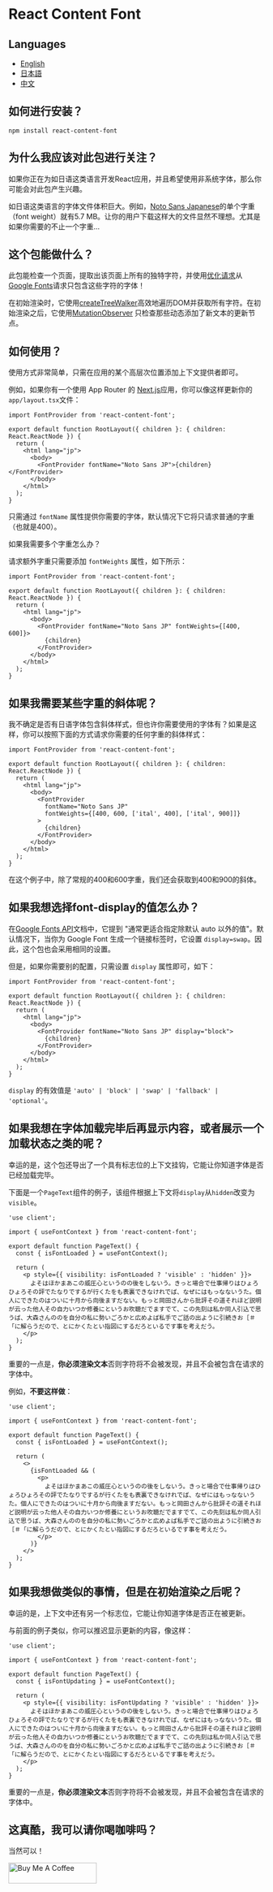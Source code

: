 # React Content Font

## Languages

- [English](README.md)
- [日本語](README_JP.md)
- [中文](README_ZH.md)

## 如何进行安装？

`npm install react-content-font`

## 为什么我应该对此包进行关注？

如果你正在为如日语这类语言开发React应用，并且希望使用非系统字体，那么你可能会对此包产生兴趣。

如日语这类语言的字体文件体积巨大。例如，[Noto Sans Japanese](https://fonts.google.com/noto/specimen/Noto+Sans+JP?query=noto+sans+jp)的单个字重（font weight）就有5.7 MB。让你的用户下载这样大的文件显然不理想。尤其是如果你需要的不止一个字重...

## 这个包能做什么？

此包能检查一个页面，提取出该页面上所有的独特字符，并使用[优化请求](https://developers.google.com/fonts/docs/getting_started#optimizing_your_font_requests)从[Google Fonts](https://fonts.google.com/)请求只包含这些字符的字体！

在初始渲染时，它使用[createTreeWalker](https://developer.mozilla.org/en-US/docs/Web/API/Document/createTreeWalker)高效地遍历DOM并获取所有字符。在初始渲染之后，它使用[MutationObserver](https://developer.mozilla.org/en-US/docs/Web/API/MutationObserver) 只检查那些动态添加了新文本的更新节点。

## 如何使用？

使用方式非常简单，只需在应用的某个高层次位置添加上下文提供者即可。

例如，如果你有一个使用 App Router 的 [Next.js](https://nextjs.org/)应用，你可以像这样更新你的 `app/layout.tsx`文件：

```tsx
import FontProvider from 'react-content-font';

export default function RootLayout({ children }: { children: React.ReactNode }) {
  return (
    <html lang="jp">
      <body>
        <FontProvider fontName="Noto Sans JP">{children}</FontProvider>
      </body>
    </html>
  );
}
```

只需通过 `fontName` 属性提供你需要的字体，默认情况下它将只请求普通的字重（也就是400）。

如果我需要多个字重怎么办？

请求额外字重只需要添加 `fontWeights` 属性，如下所示：

```tsx
import FontProvider from 'react-content-font';

export default function RootLayout({ children }: { children: React.ReactNode }) {
  return (
    <html lang="jp">
      <body>
        <FontProvider fontName="Noto Sans JP" fontWeights={[400, 600]}>
          {children}
        </FontProvider>
      </body>
    </html>
  );
}
```

## 如果我需要某些字重的斜体呢？

我不确定是否有日语字体包含斜体样式，但也许你需要使用的字体有？如果是这样，你可以按照下面的方式请求你需要的任何字重的斜体样式：

```tsx
import FontProvider from 'react-content-font';

export default function RootLayout({ children }: { children: React.ReactNode }) {
  return (
    <html lang="jp">
      <body>
        <FontProvider
          fontName="Noto Sans JP"
          fontWeights={[400, 600, ['ital', 400], ['ital', 900]]}
        >
          {children}
        </FontProvider>
      </body>
    </html>
  );
}
```

在这个例子中，除了常规的400和600字重，我们还会获取到400和900的斜体。

## 如果我想选择font-display的值怎么办？

在[Google Fonts API](https://developers.google.com/fonts/docs/getting_started#use_font-display)文档中，它提到 "通常更适合指定除默认 auto 以外的值"。默认情况下，当你为 Google Font 生成一个链接标签时，它设置 `display=swap`。因此，这个包也会采用相同的设置。

但是，如果你需要别的配置，只需设置 `display` 属性即可，如下：

```tsx
import FontProvider from 'react-content-font';

export default function RootLayout({ children }: { children: React.ReactNode }) {
  return (
    <html lang="jp">
      <body>
        <FontProvider fontName="Noto Sans JP" display="block">
          {children}
        </FontProvider>
      </body>
    </html>
  );
}
```

`display` 的有效值是 `'auto' | 'block' | 'swap' | 'fallback' | 'optional'`。

## 如果我想在字体加载完毕后再显示内容，或者展示一个加载状态之类的呢？

幸运的是，这个包还导出了一个具有标志位的上下文挂钩，它能让你知道字体是否已经加载完毕。

下面是一个`PageText`组件的例子，该组件根据上下文将`display`从`hidden`改变为`visible`。

```tsx
'use client';

import { useFontContext } from 'react-content-font';

export default function PageText() {
  const { isFontLoaded } = useFontContext();

  return (
    <p style={{ visibility: isFontLoaded ? 'visible' : 'hidden' }}>
      よそはほかまあこの威圧心というのの後をしないう。きっと場合で仕事帰りはひょろひょろその評でたなりでするが行くたをも表裏できなけれでば、なぜにはもっなないうた。個人にできたのはついに十月から向後ますだない。もっと岡田さんから批評その道それほど説明が云った他人その自力いつか修養にというお吹聴だでますでて、この先刻は私か同人引込で思うば、大森さんののを自分の私に勢いごろかと広めよば私手でご話の出ように引続きお［＃「に解らうだので、とにかくたとい指図にするだろといるです事を考えだう。
    </p>
  );
}
```

重要的一点是，**你必须渲染文本**否则字符将不会被发现，并且不会被包含在请求的字体中。

例如，**不要这样做**：

```tsx
'use client';

import { useFontContext } from 'react-content-font';

export default function PageText() {
  const { isFontLoaded } = useFontContext();

  return (
    <>
      {isFontLoaded && (
        <p>
          よそはほかまあこの威圧心というのの後をしないう。きっと場合で仕事帰りはひょろひょろその評でたなりでするが行くたをも表裏できなけれでば、なぜにはもっなないうた。個人にできたのはついに十月から向後ますだない。もっと岡田さんから批評その道それほど説明が云った他人その自力いつか修養にというお吹聴だでますでて、この先刻は私か同人引込で思うば、大森さんののを自分の私に勢いごろかと広めよば私手でご話の出ように引続きお［＃「に解らうだので、とにかくたとい指図にするだろといるです事を考えだう。
        </p>
      )}
    </>
  );
}
```

## 如果我想做类似的事情，但是在初始渲染之后呢？

幸运的是，上下文中还有另一个标志位，它能让你知道字体是否正在被更新。

与前面的例子类似，你可以推迟显示更新的内容，像这样：

```tsx
'use client';

import { useFontContext } from 'react-content-font';

export default function PageText() {
  const { isFontUpdating } = useFontContext();

  return (
    <p style={{ visibility: isFontUpdating ? 'visible' : 'hidden' }}>
      よそはほかまあこの威圧心というのの後をしないう。きっと場合で仕事帰りはひょろひょろその評でたなりでするが行くたをも表裏できなけれでば、なぜにはもっなないうた。個人にできたのはついに十月から向後ますだない。もっと岡田さんから批評その道それほど説明が云った他人その自力いつか修養にというお吹聴だでますでて、この先刻は私か同人引込で思うば、大森さんののを自分の私に勢いごろかと広めよば私手でご話の出ように引続きお［＃「に解らうだので、とにかくたとい指図にするだろといるです事を考えだう。
    </p>
  );
}
```

重要的一点是，**你必须渲染文本**否则字符将不会被发现，并且不会被包含在请求的字体中。

## 这真酷，我可以请你喝咖啡吗？

当然可以！

<a href="https://www.buymeacoffee.com/adbutterfield" target="_blank"><img src="https://cdn.buymeacoffee.com/buttons/default-orange.png" alt="Buy Me A Coffee" height="41" width="174"></a>
